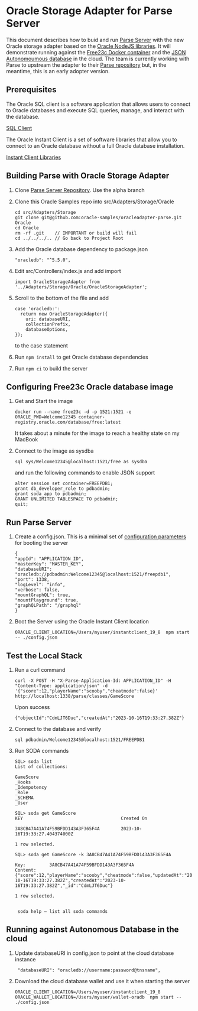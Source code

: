 # Oracle Storage Adapter for Parse Server

This document describes how to buid and run [Parse Server](https://parseplatform.org/) with the new Oracle storage adapter based on the [Oracle NodeJS libraries](https://node-oracledb.readthedocs.io/en/latest). It will demonstrate running against the [Free23c Docker container](https://www.oracle.com/database/free) and the [JSON Autonomoumous database](https://www.oracle.com/autonomous-database/autonomous-json-database/) in the cloud. The team is currently working with Parse to upstream the adapter to their [Parse repository](https://github.com/parse-community/parse-server) but, in the meantime, this is an early adopter version.

## Prerequisites

The Oracle SQL client is a software application that allows users to connect to Oracle databases and execute SQL queries, manage, and interact with the database.

[SQL Client](https://www.oracle.com/database/sqldeveloper/technologies/sqlcl/download/)

The Oracle Instant Client is a set of software libraries that allow you to connect to an Oracle database without a full Oracle database installation.

[Instant Client Libraries](https://www.oracle.com/cis/database/technologies/instant-client/downloads.html)

## Building Parse with Oracle Storage Adapter
1. Clone [Parse Server Repository](https://github.com/parse-community/parse-server). Use the alpha branch
2. Clone this Oracle Samples repo into src/Adapters/Storage/Oracle
   ```
   cd src/Adapters/Storage
   git clone git@github.com:oracle-samples/oracleadapter-parse.git Oracle
   cd Oracle
   rm -rf .git    // IMPORTANT or build will fail
   cd ../../../.. // Go back to Project Root
   ```
3. Add the Oracle database dependency to package.json

    ```"oracledb": "^5.5.0",```
4. Edit src/Controllers/index.js and add import

   ```import OracleStorageAdapter from '../Adapters/Storage/Oracle/OracleStorageAdapter';```
5. Scroll to the bottom of the file and add
    ```
    case 'oracledb:':
      return new OracleStorageAdapter({
        uri: databaseURI,
        collectionPrefix,
        databaseOptions,
    });
    ```
    to the case statement
6. Run ```npm install``` to get Oracle database dependencies
7. Run ```npm ci``` to build the server

## Configuring Free23c Oracle database image
1. Get and Start the image

    ```docker run --name free23c -d -p 1521:1521 -e ORACLE_PWD=Welcome12345 container-registry.oracle.com/database/free:latest```

   It takes about a minute for the image to reach a healthy state on my MacBook

2. Connect to the image as sysdba

    ```sql sys/Welcome12345@localhost:1521/free as sysdba```

   and run the following commands to enable JSON support

    ```
    alter session set container=FREEPDB1;
    grant db_developer_role to pdbadmin;
    grant soda_app to pdbadmin;
    GRANT UNLIMITED TABLESPACE TO pdbadmin;
    quit;
    ```

## Run Parse Server
1. Create a config.json.  This is a minimal set of [configuration parameters](https://parseplatform.org/parse-server/api/master/ParseServerOptions.html) for booting the server
    ```
    {
    "appId": "APPLICATION_ID",
    "masterKey": "MASTER_KEY",
    "databaseURI": "oracledb://pdbadmin:Welcome12345@localhost:1521/freepdb1",
    "port": 1338,
    "logLevel": "info",
    "verbose": false,
    "mountGraphQL": true,
    "mountPlayground": true,
    "graphQLPath": "/graphql"
    }
    ```

2. Boot the Server using the Oracle Instant Client location

    ```ORACLE_CLIENT_LOCATION=/Users/myuser/instantclient_19_8  npm start -- ./config.json```


## Test the Local Stack
1. Run a curl command

    ```curl -X POST -H "X-Parse-Application-Id: APPLICATION_ID" -H "Content-Type: application/json" -d '{"score":12,"playerName":"scooby","cheatmode":false}' http://localhost:1338/parse/classes/GameScore```

   Upon success

    ```{"objectId":"CdmLJT6Duc","createdAt":"2023-10-16T19:33:27.382Z"}```

2. Connect to the database and verify

    ```sql pdbadmin/Welcome12345@localhost:1521/FREEPDB1```

3. Run SODA commands

    ```
    SQL> soda list
    List of collections:

	GameScore
	_Hooks
	_Idempotency
	_Role
	_SCHEMA
	_User

    SQL> soda get GameScore
	KEY						                Created On

	3A8CB47A41A74F59BFDD143A3F365F4A		2023-10-16T19:33:27.404374000Z

    1 row selected. 

    SQL> soda get GameScore -k 3A8CB47A41A74F59BFDD143A3F365F4A

    Key:    	 3A8CB47A41A74F59BFDD143A3F365F4A
    Content:	 {"score":12,"playerName":"scooby","cheatmode":false,"updatedAt":"2023-10-16T19:33:27.382Z","createdAt":"2023-10-16T19:33:27.382Z","_id":"CdmLJT6Duc"}

    1 row selected. 


     soda help – list all soda commands

    ```

 
## Running against Autonomous Database in the cloud
1. Update databaseURI in config.json to point at the cloud database instance

    ``` "databaseURI": "oracledb://username:password@tnsname",```

2. Download the cloud database wallet and use it when starting the server

    ```ORACLE_CLIENT_LOCATION=/Users/myuser/instantclient_19_8 ORACLE_WALLET_LOCATION=/Users/myuser/wallet-oradb  npm start -- ./config.json```